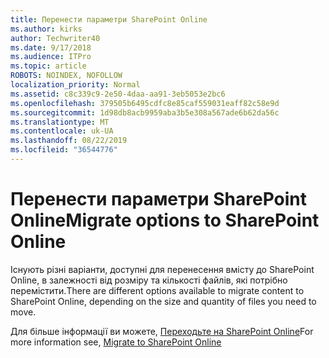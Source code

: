 ```yaml
---
title: Перенести параметри SharePoint Online
ms.author: kirks
author: Techwriter40
ms.date: 9/17/2018
ms.audience: ITPro
ms.topic: article
ROBOTS: NOINDEX, NOFOLLOW
localization_priority: Normal
ms.assetid: c8c339c9-2e50-4daa-aa91-3eb5053e2bc6
ms.openlocfilehash: 379505b6495cdfc8e85caf559031eaff82c58e9d
ms.sourcegitcommit: 1d98db8acb9959aba3b5e308a567ade6b62da56c
ms.translationtype: MT
ms.contentlocale: uk-UA
ms.lasthandoff: 08/22/2019
ms.locfileid: "36544776"
---
```

# <a name="migrate-options-to-sharepoint-online"></a><span data-ttu-id="7dd08-102">Перенести параметри SharePoint Online</span><span class="sxs-lookup"><span data-stu-id="7dd08-102">Migrate options to SharePoint Online</span></span>

<span data-ttu-id="7dd08-103">Існують різні варіанти, доступні для перенесення вмісту до SharePoint Online, в залежності від розміру та кількості файлів, які потрібно перемістити.</span><span class="sxs-lookup"><span data-stu-id="7dd08-103">There are different options available to migrate content to SharePoint Online, depending on the size and quantity of files you need to move.</span></span>
  
<span data-ttu-id="7dd08-104">Для більше інформації ви можете, [Переходьте на SharePoint Online](https://go.microsoft.com/fwlink/?linkid-2022029)</span><span class="sxs-lookup"><span data-stu-id="7dd08-104">For more information see, [Migrate to SharePoint Online](https://go.microsoft.com/fwlink/?linkid-2022029)</span></span>
  

